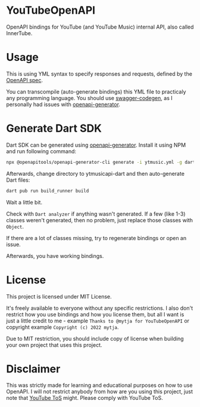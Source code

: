 # YouTubeOpenAPI
OpenAPI bindings for YouTube (and YouTube Music) internal API, also called InnerTube.

# Usage
This is using YML syntax to specify responses and requests, defined by the [OpenAPI spec](https://www.openapis.org/).

You can transcompile (auto-generate bindings) this YML file to practicaly any programming language. You should use [swagger-codegen](https://github.com/swagger-api/swagger-codegen), as I personally had issues with [openapi-generator](https://openapi-generator.tech/).

# Generate Dart SDK
Dart SDK can be generated using [openapi-generator](https://openapi-generator.tech/). Install it using NPM and run following command:
```sh
npx @openapitools/openapi-generator-cli generate -i ytmusic.yml -g dart-dio-next -o ytmusicapi-dart -c config.json
```
Afterwards, change directory to ytmusicapi-dart and then auto-generate Dart files:
```sh
dart pub run build_runner build
```
Wait a little bit.

Check with `Dart analyzer` if anything wasn't generated. If a few (like 1-3) classes weren't generated, then no problem, just replace those classes with `Object`.

If there are a lot of classes missing, try to regenerate bindings or open an issue.

Afterwards, you have working bindings.

# License
This project is licensed under MIT License.

It's freely available to everyone without any specific restrictions. I also don't restrict how you use bindings and how you license them, but all I want is just a little credit to me - example `Thanks to @mytja for YouTubeOpenAPI` or copyright example `Copyright (c) 2022 mytja`.

Due to MIT restriction, you should include copy of license when building your own project that uses this project.

# Disclaimer
This was strictly made for learning and educational purposes on how to use OpenAPI.
I will not restrict anybody from how are you using this project, just note that [YouTube ToS](https://www.youtube.com/static?template=terms) might.
Please comply with YouTube ToS.

